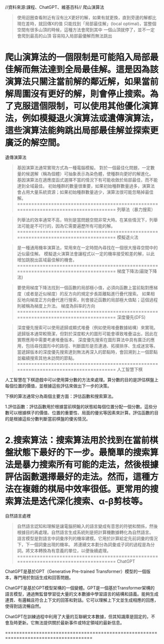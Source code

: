 //資料來源:課程、ChatGPT、維基百科//
爬山演算法
>使用迴圈查看附近有沒有比X更好的解，如果有就更換，直到旁邊的解都比現在差時，就回傳X的值
>只能找到「局部最佳解」(local optimal)，當整個空間有很多山頂的時候，這種方法會爬到其中
一個山頂就停了，並不一定會爬到最高的山頂
>容易陷入局部最優解而無法跳出

爬山演算法的一個限制是可能陷入局部最佳解而無法達到全局最佳解。這是因為該演算法只關注當前解的鄰近解，如果當前解周圍沒有更好的解，則會停止搜索。為了克服這個限制，可以使用其他優化演算法，例如模擬退火演算法或遺傳演算法，這些演算法能夠跳出局部最佳解並探索更廣泛的解空間。
=====================================================================================
遺傳演算法

>基因演算法通常實現方式為一種電腦模擬。
>對於一個最佳化問題，一定數量的候選解（稱為個體）可抽象表示為染色體，使種群向更好的解進化。
>基因演算法在適應度函式選擇不當的情況下有可能收斂於局部最佳，而不能達到全域最佳。
>初始種群的數量很重要，如果初始種群數量過多，演算法會占用大量系統資源；如果初始種群數量過少，演算法很可能忽略掉最佳解。
=====================================================================================
列舉法（暴力搜索）

>列舉法的效率通常不高，特別是當問題空間非常大時。在某些情況下，列舉法可能是不可行的，因為它需要遍歷所有可能的解。
=====================================================================================
模擬退火法

>是一種通用機率演算法，常用來在一定時間內尋找在一個很大搜尋空間中的近似最佳解。
>模擬退火演算法會讓程式以一定的機率接受較差的解，以此增加跳脫出區域最佳解的機會。
=====================================================================================
梯度下降法(最陡下降法)

>要使用梯度下降法找到一個函數的局部極小值，必須向函數上當前點對應梯度（或者是近似梯度）的反方向的規定步長距離點進行疊代搜索。
>如果相反地向梯度正方向疊代進行搜索，則會接近函數的局部極大值點；這個過程則被稱為梯度上升法。
>梯度為斜率的方向
=====================================================================================
深度優先(DFS)

>深度優先搜索可以使用遞歸或顯式堆疊（例如使用堆疊數據結構）來實現。遞歸版本通常較簡潔，但對於深度較大的圖形可能會導致堆疊溢出，因此在實際應用中需要考慮堆疊版本。
>深度優先搜索在圖形算法中具有廣泛的應用，包括尋找圖形中的路徑、判斷圖形是否連通、拓撲排序、生成迷宮等。
>當遞歸版本的深度優先搜索達到無法再深入的節點時，會回溯到上一個節點並繼續搜索其他未訪問的節點。
=====================================================================================
人工智慧下棋

人工智慧在下棋遊戲中可以使用算分數的方法來處理。算分數的目的是評估棋盤上每個位置的價值，並根據這些評估來做出下一步的決策。

下棋的算法通常分為兩個主要方面：評估函數和搜索算法。

1.評估函數：評估函數用於根據當前棋盤的狀態給每個位置分配一個分數。這些分數可以根據棋子的價值、位置的重要性、局面的優劣等因素來計算。評估函數的目的是根據這些分數判斷當前棋盤的優劣情況。

2.搜索算法：搜索算法用於找到在當前棋盤狀態下最好的下一步。最簡單的搜索算法是暴力搜索所有可能的走法，然後根據評估函數選擇最好的走法。然而，這種方法在複雜的棋局中效率很低。更常用的搜索算法是迭代深化搜索、α-β剪枝等。
=====================================================================================
自然語言處裡

>自然語言認知和理解是讓電腦把輸入的語言變成有意思的符號和關係，然後根據目的再處理。自然語言生成系統則是把計算機數據轉化為自然語言。
>語言模型是對語言中詞彙序列的機率建模。它用於計算給定先前詞彙的情況下，下一個詞彙出現的機率。
>將連續文本劃分為詞彙或子詞的過程是為分詞。將文本轉換為有意義的單位，以便後續處理。
=====================================================================================
ChatGPT

ChatGPT是基於GPT（Generative Pre-trained Transformer）模型的一個版本，專門用於對話生成和回答問題。

ChatGPT是基於GPT模型架構的一個變體。GPT是一個基於Transformer架構的語言模型，通過無監督學習從大量的文本數據中學習語言的結構和語義。能夠生成連貫、有邏輯且符合上下文的回答和對話。它可以理解上下文並生成相應的回應，使得對話流暢自然。

ChatGPT在訓練過程中利用了大量的互聯網文本數據，但其知識庫是固定的，不會及時更新。它無法提供關於最新事件或特定領域的最新信息。

=====================================================================================
